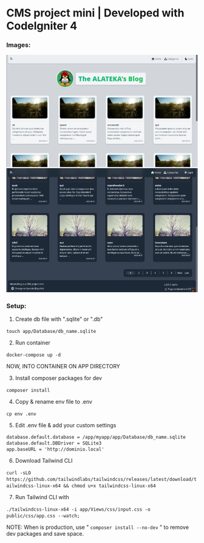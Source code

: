 # CMS project mini | Developed with CodeIgniter 4

### Images:
![Demo1](Demo1.webp)
![Demo2](Demo2.webp)

### Setup:

1. Create db file with ".sqlite" or ".db"

`touch app/Database/db_name.sqlite`

2. Run container

`docker-compose up -d`

NOW, INTO CONTAINER ON APP DIRECTORY

3. Install composer packages for dev

`composer install`

4. Copy & rename env file to .env

`cp env .env`

5. Edit .env file & add your custom settings
```
database.default.database = /app/myapp/app/Database/db_name.sqlite
database.default.DBDriver = SQLite3
app.baseURL = 'http://dominio.local'
```

6. Download Tailwind CLI

`curl -sLO https://github.com/tailwindlabs/tailwindcss/releases/latest/download/tailwindcss-linux-x64 && chmod u+x tailwindcss-linux-x64`

7. Run Tailwind CLI with

`./tailwindcss-linux-x64 -i app/Views/css/input.css -o public/css/app.css --watch;`

NOTE: When is production, use
" `composer install --no-dev` "
to remove dev packages and save space.
